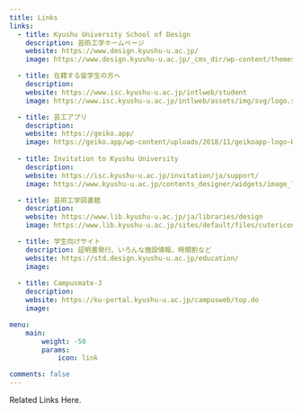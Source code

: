 ```yaml
---
title: Links
links:
  - title: Kyushu University School of Design
    description: 芸術工学ホームページ
    website: https://www.design.kyushu-u.ac.jp/
    image: https://www.design.kyushu-u.ac.jp/_cms_dir/wp-content/themes/kid2020/static/images/common/symbol.png

  - title: 在籍する留学生の方へ
    description: 
    website: https://www.isc.kyushu-u.ac.jp/intlweb/student
    image: https://www.isc.kyushu-u.ac.jp/intlweb/assets/img/svg/logo.svg

  - title: 芸工アプリ
    description: 
    website: https://geiko.app/
    image: https://geiko.app/wp-content/uploads/2018/11/geikoapp-logo-H01-white.png
 
  - title: Invitation to Kyushu University
    description: 
    website: https://isc.kyushu-u.ac.jp/invitation/ja/support/
    image: https://www.kyushu-u.ac.jp/contents_designer/widgets/image_loader/PageManagementTranslate/127/admin_page_managements/c2_text_image/fd9d323f6a3a058185e0d71f82616bb9/basics/pc%7Cpage

  - title: 芸術工学図書館
    description: 
    website: https://www.lib.kyushu-u.ac.jp/ja/libraries/design
    image: https://www.lib.kyushu-u.ac.jp/sites/default/files/cutericon3.png 

  - title: 学生向けサイト　
    description: 証明書発行、いろんな施設情報、時間割など
    website: https://std.design.kyushu-u.ac.jp/education/
    image: 
  
  - title: Campusmate-J　
    description: 
    website: https://ku-portal.kyushu-u.ac.jp/campusweb/top.do
    image: 

menu:
    main: 
        weight: -50
        params:
            icon: link

comments: false
---
```



Related Links Here.